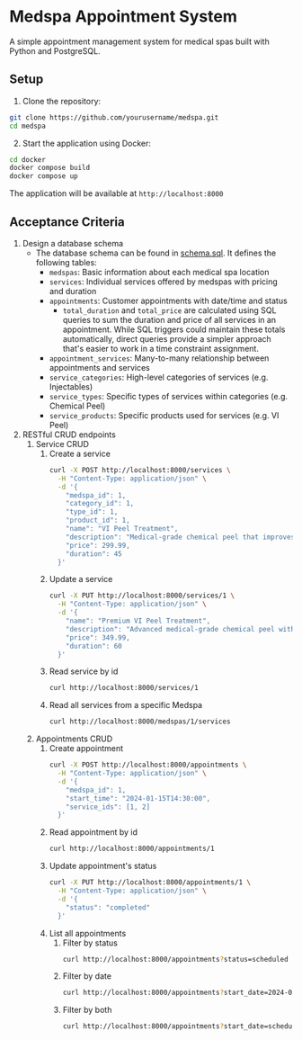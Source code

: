 # Medspa Appointment System

A simple appointment management system for medical spas built with Python and PostgreSQL.

## Setup

1. Clone the repository:
```bash
git clone https://github.com/yourusername/medspa.git
cd medspa
```

2. Start the application using Docker:
```bash
cd docker
docker compose build
docker compose up
```

The application will be available at `http://localhost:8000`

## Acceptance Criteria

1. Design a database schema
   - The database schema can be found in [schema.sql](app/db/schema.sql). It defines the following tables:
      - `medspas`: Basic information about each medical spa location
      - `services`: Individual services offered by medspas with pricing and duration
      - `appointments`: Customer appointments with date/time and status
         - `total_duration` and `total_price` are calculated using SQL queries to sum the duration and price of all services in an appointment. While SQL triggers could maintain these totals automatically, direct queries provide a simpler approach that's easier to work in a time constraint assignment.
      - `appointment_services`: Many-to-many relationship between appointments and services
      - `service_categories`: High-level categories of services (e.g. Injectables)
      - `service_types`: Specific types of services within categories (e.g. Chemical Peel)
      - `service_products`: Specific products used for services (e.g. VI Peel)
1. RESTful CRUD endpoints
   1. Service CRUD
      1. Create a service
         ```bash
         curl -X POST http://localhost:8000/services \
           -H "Content-Type: application/json" \
           -d '{
             "medspa_id": 1,
             "category_id": 1,
             "type_id": 1,
             "product_id": 1,
             "name": "VI Peel Treatment", 
             "description": "Medical-grade chemical peel that improves skin tone and texture",
             "price": 299.99,
             "duration": 45
           }'
         ```
      1. Update a service
         ```bash
         curl -X PUT http://localhost:8000/services/1 \
           -H "Content-Type: application/json" \
           -d '{
             "name": "Premium VI Peel Treatment",
             "description": "Advanced medical-grade chemical peel with enhanced formulation", 
             "price": 349.99,
             "duration": 60
           }'
         ```
      1. Read service by id
         ```bash
         curl http://localhost:8000/services/1
         ```
      1. Read all services from a specific Medspa
         ```bash
         curl http://localhost:8000/medspas/1/services
         ```
   1. Appointments CRUD
      1. Create appointment
         ```bash
         curl -X POST http://localhost:8000/appointments \
           -H "Content-Type: application/json" \
           -d '{
             "medspa_id": 1,
             "start_time": "2024-01-15T14:30:00",
             "service_ids": [1, 2]
           }'
         ```
      1. Read appointment by id
         ```bash
         curl http://localhost:8000/appointments/1
         ```
      1. Update appointment's status
         ```bash
         curl -X PUT http://localhost:8000/appointments/1 \
           -H "Content-Type: application/json" \
           -d '{
             "status": "completed"
           }'
         ```
      1. List all appointments
         1. Filter by status
            ```bash
            curl http://localhost:8000/appointments?status=scheduled
            ```
         1. Filter by date
            ```bash
            curl http://localhost:8000/appointments?start_date=2024-01-15
            ```
         1. Filter by both
            ```bash
            curl http://localhost:8000/appointments?start_date=scheduled&date=2024-01-15
            ```
